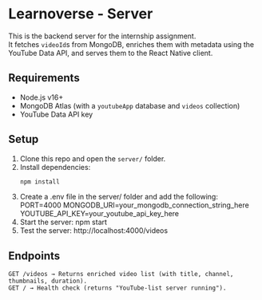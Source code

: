 # Learnoverse - Server

This is the backend server for the internship assignment.  
It fetches `videoId`s from MongoDB, enriches them with metadata using the YouTube Data API, and serves them to the React Native client.

## Requirements

- Node.js v16+
- MongoDB Atlas (with a `youtubeApp` database and `videos` collection)
- YouTube Data API key

## Setup

1. Clone this repo and open the `server/` folder.
2. Install dependencies:
   ```bash
   npm install
   ```
3. Create a .env file in the server/ folder and add the following:
   PORT=4000
   MONGODB_URI=your_mongodb_connection_string_here
   YOUTUBE_API_KEY=your_youtube_api_key_here
4. Start the server:
   npm start
5. Test the server:
   http://localhost:4000/videos

## Endpoints

    GET /videos → Returns enriched video list (with title, channel, thumbnails, duration).
    GET / → Health check (returns "YouTube-list server running").
